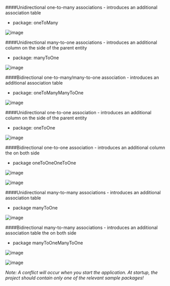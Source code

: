 
####Unidirectional one-to-many associations - introduces an additional association table
- package: oneToMany

![image](https://user-images.githubusercontent.com/55606097/175790485-13d240b7-5d17-4de2-b67a-89e4d62b015d.png)

####Unidirectional many-to-one associations - introduces an additional column on the side of the parent entity
- package: manyToOne

![image](https://user-images.githubusercontent.com/55606097/175790521-effbe5c6-f384-444f-aedd-c90da3112a99.png)

####Bidirectional one-to-many/many-to-one association - introduces an additional association table
- package: oneToManyManyToOne

![image](https://user-images.githubusercontent.com/55606097/175790528-8e61b840-b4ae-419e-9f26-fb3fe1d53c04.png)

####Unidirectional one-to-one association - introduces an additional column on the side of the parent entity
- package: oneToOne

![image](https://user-images.githubusercontent.com/55606097/175790536-4f7bdeac-fb3f-4be9-820d-1950dd3783f3.png)

####Bidirectional one-to-one association - introduces an additional column the on both side

- package oneToOneOneToOne

![image](https://user-images.githubusercontent.com/55606097/175790538-38aa84e5-b847-4109-8676-c3c34e520a3d.png)

![image](https://user-images.githubusercontent.com/55606097/175790542-86f799d0-70ee-4f2d-97e5-164873b425e2.png)

####Unidirectional many-to-many associations - introduces an additional association table

- package manyToOne

![image](https://user-images.githubusercontent.com/55606097/175790485-13d240b7-5d17-4de2-b67a-89e4d62b015d.png)

####Bidirectional many-to-many associations - introduces an additional association table the on both side

- package manyToOneManyToOne

![image](https://user-images.githubusercontent.com/55606097/175790551-5aa40079-0b21-40f4-aa5f-9dd72c9a5949.png)

![image](https://user-images.githubusercontent.com/55606097/175790558-08e64f44-0d1b-4e81-a7e8-bfe616669413.png)


*Note: A conflict will occur when you start the application. At startup, the project should contain only one of the relevant sample packages!*
